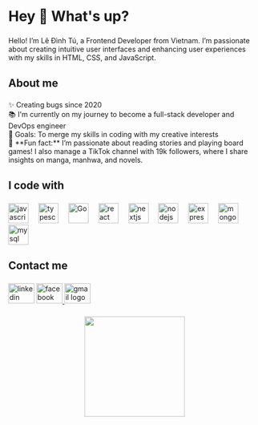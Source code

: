 <h1 align="left">Hey 👋 What's up?</h1>

###

<p align="left">Hello! I’m Lê Đình Tú, a Frontend Developer from Vietnam. I’m passionate about creating intuitive user interfaces and enhancing user experiences with my skills in HTML, CSS, and JavaScript.</p>

###

<h2 align="left">About me</h2>

###

<p align="left">✨ Creating bugs since 2020<br>📚 I'm currently on my journey to become a full-stack developer and DevOps engineer<br>🎯 Goals: To merge my skills in coding with my creative interests<br>🎲 **Fun fact:** I’m passionate about reading stories and playing board games! I also manage a TikTok channel with 19k followers, where I share insights on manga, manhwa, and novels.</p>

###

<h2 align="left">I code with</h2>

###

<div align="left">
  <img src="https://cdn.jsdelivr.net/gh/devicons/devicon/icons/javascript/javascript-original.svg" height="40" alt="javascript logo"  />
  <img width="12" />
  <img src="https://cdn.jsdelivr.net/gh/devicons/devicon/icons/typescript/typescript-original.svg" height="40" alt="typescript logo"  />
  <img width="12" />
  <img src="https://raw.githubusercontent.com/danielcranney/readme-generator/main/public/icons/skills/go-colored.svg" height="40" alt="Go"/>
  <img width="12" />
  <img src="https://cdn.jsdelivr.net/gh/devicons/devicon/icons/react/react-original.svg" height="40" alt="react logo"  />
  <img width="12" />
  <img src="https://cdn.jsdelivr.net/gh/devicons/devicon/icons/nextjs/nextjs-original.svg" height="40" alt="nextjs logo"  />
  <img width="12" />
  <img src="https://cdn.jsdelivr.net/gh/devicons/devicon/icons/nodejs/nodejs-original.svg" height="40" alt="nodejs logo"  />
  <img width="12" />
  <img src="https://cdn.jsdelivr.net/gh/devicons/devicon/icons/express/express-original.svg" height="40" alt="express logo"  />
  <img width="12" />
  <img src="https://cdn.jsdelivr.net/gh/devicons/devicon/icons/mongodb/mongodb-original.svg" height="40" alt="mongodb logo"  />
  <img width="12" />
  <img src="https://cdn.jsdelivr.net/gh/devicons/devicon/icons/mysql/mysql-original.svg" height="40" alt="mysql logo"  />
</div>

###

<h2 align="left">Contact me</h2>

###

<div align="left">
  <img src="https://raw.githubusercontent.com/maurodesouza/profile-readme-generator/master/src/assets/icons/social/linkedin/default.svg" width="52" height="40" alt="linkedin logo"  />
  <a href="https://web.facebook.com/heydarliiiiiiing" target="_blank">
    <img src="https://raw.githubusercontent.com/maurodesouza/profile-readme-generator/master/src/assets/icons/social/facebook/default.svg" width="52" height="40" alt="facebook logo"  />
  </a>
  <a href="tudinhle100@gmail.com" target="_blank">
    <img src="https://raw.githubusercontent.com/maurodesouza/profile-readme-generator/master/src/assets/icons/social/gmail/default.svg" width="52" height="40" alt="gmail logo"  />
  </a>
</div>

###

###

<div align="center">
  <img height="200" src="https://i.giphy.com/media/v1.Y2lkPTc5MGI3NjExbW1nZmozb2VsMjFyOXEydzVuMHh3Y3RsY2hhdmt4a2FwenNxcXlibiZlcD12MV9pbnRlcm5hbF9naWZfYnlfaWQmY3Q9Zw/wvF9tTPPW0pcQ/giphy.gif"  />
</div>

###
